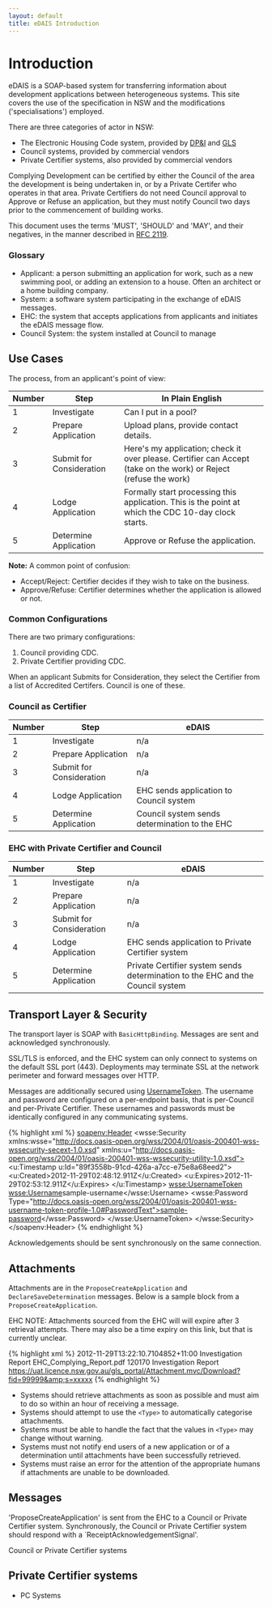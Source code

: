 ```yaml
---
layout: default
title: eDAIS Introduction
---
```


# Introduction

eDAIS is a SOAP-based system for transferring information about development applications between heterogeneous systems. This site covers the use of the specification in NSW and the modifications ('specialisations') employed.

There are three categories of actor in NSW:

* The Electronic Housing Code system, provided by [DP&I](http://www.planning.nsw.gov.au) and [GLS](http://www.licence.nsw.gov.au)
* Council systems, provided by commercial vendors
* Private Certifier systems, also provided by commercial vendors

Complying Development can be certified by either the Council of the area the development is being undertaken in, or by a Private Certifer who operates in that area. Private Certifiers do not need Council approval to Approve or Refuse an application, but they must notify Council two days prior to the commencement of building works.

This document uses the terms 'MUST', 'SHOULD' and 'MAY', and their negatives, in the manner described in [RFC 2119](http://tools.ietf.org/html/rfc2119).

### Glossary

* Applicant: a person submitting an application for work, such as a new swimming pool, or adding an extension to a house. Often an architect or a home building company.
* System: a software system participating in the exchange of eDAIS messages.
* EHC: the system that accepts applications from applicants and initiates the eDAIS message flow.
* Council System: the system installed at Council to manage 


## Use Cases

The process, from an applicant's point of view:

Number | Step                     | In Plain English 
-------|--------------------------|------------------
1      | Investigate              | Can I put in a pool?
2      | Prepare Application      | Upload plans, provide contact details.
3      | Submit for Consideration | Here's my application; check it over please. Certifier can Accept (take on the work) or Reject (refuse the work)
4      | Lodge Application        | Formally start processing this application. This is the point at which the CDC 10-day clock starts.
5      | Determine Application    | Approve or Refuse the application.


**Note:** A common point of confusion:

* Accept/Reject: Certifier decides if they wish to take on the business.
* Approve/Refuse: Certifier determines whether the application is allowed or not.

### Common Configurations

There are two primary configurations:
1. Council providing CDC.
2. Private Certifier providing CDC.

When an applicant Submits for Consideration, they select the Certifier from a list of Accredited Certifers. Council is one of these. 


### Council as Certifier

Number | Step                     | eDAIS
-------|--------------------------|------
1      | Investigate              | n/a
2      | Prepare Application      | n/a
3      | Submit for Consideration | n/a 
4      | Lodge Application        | EHC sends application to Council system
5      | Determine Application    | Council system sends determination to the EHC

### EHC with Private Certifier and Council

Number | Step                     | eDAIS
-------|--------------------------|------
1      | Investigate              | n/a 
2      | Prepare Application      | n/a 
3      | Submit for Consideration | n/a 
4      | Lodge Application        | EHC sends application to Private Certifier system
5      | Determine Application    | Private Certifier system sends determination to the EHC and the Council system


## Transport Layer & Security

The transport layer is SOAP with `BasicHttpBinding`. Messages are sent and acknowledged synchronously.

SSL/TLS is enforced, and the EHC system can only connect to systems on the default SSL port (443). Deployments may terminate SSL at the network perimeter and forward messages over HTTP.

Messages are additionally secured using [UsernameToken][1]. The username and password are configured on a per-endpoint basis, that is per-Council and per-Private Certifier. These usernames and passwords must be identically configured in any communicating systems.

{% highlight xml %}
<soapenv:Header>
    <wsse:Security xmlns:wsse="http://docs.oasis-open.org/wss/2004/01/oasis-200401-wss-wssecurity-secext-1.0.xsd" xmlns:u="http://docs.oasis-open.org/wss/2004/01/oasis-200401-wss-wssecurity-utility-1.0.xsd">
      <u:Timestamp u:Id="89f3558b-91cd-426a-a7cc-e75e8a68eed2">
        <u:Created>2012-11-29T02:48:12.911Z</u:Created>
        <u:Expires>2012-11-29T02:53:12.911Z</u:Expires>
      </u:Timestamp>
      <wsse:UsernameToken>
        <wsse:Username>sample-username</wsse:Username>
        <wsse:Password Type="http://docs.oasis-open.org/wss/2004/01/oasis-200401-wss-username-token-profile-1.0#PasswordText">sample-password</wsse:Password>
      </wsse:UsernameToken>
    </wsse:Security>
  </soapenv:Header>
{% endhighlight %}

Acknowledgements should be sent synchronously on the same connection.


[1]: http://docs.oasis-open.org/wss/2004/01/oasis-200401-wss-username-token-profile-1.0.pdf

## Attachments

Attachments are in the `ProposeCreateApplication` and `DeclareSaveDetermination` messages. Below is a sample block from a `ProposeCreateApplication`. 

EHC NOTE: Attachments sourced from the EHC will will expire after 3 retrieval attempts. There may also be a time expiry on this link, but that is currently unclear.

{% highlight xml %}
<Attachment xmlns="http://xml.gov.au/edais/core/da.data.2.3.0r2">
  <Date>2012-11-29T13:22:10.7104852+11:00</Date>
  <Description>Investigation Report</Description>
  <Identification>EHC_Complying_Report.pdf</Identification>
  <Size UnitCode="bytes">120170</Size>
  <Type>Investigation Report</Type>
  <URI>https://uat.licence.nsw.gov.au/gls_portal/Attachment.mvc/Download?fid=99999&amp;s=xxxxx</URI>
</Attachment>
{% endhighlight %}

* Systems should retrieve attachments as soon as possible and must aim to do so within an hour of receiving a message. 
* Systems should attempt to use the `<Type>` to automatically categorise attachments.
* Systems must be able to handle the fact that the values in `<Type>` may change without warning.
* Systems must not notify end users of a new application or of a determination until attachments have been successfully retrieved. 
* Systems must raise an error for the attention of the appropriate humans if attachments are unable to be downloaded.


## Messages

'ProposeCreateApplication' is sent from the EHC to a Council or Private Certifier system. Synchronously, the Council or Private Certifier system should respond with a `ReceiptAcknowledgementSignal'.

Council or Private Certifier systems


## Private Certifier systems

* PC Systems







